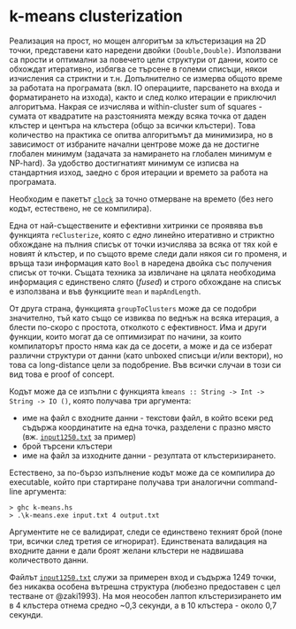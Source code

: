 # k-means clusterization

Реализация на прост, но мощен алгоритъм за клъстеризация на 2D точки, представени като наредени двойки `(Double,Double)`. Използвани са прости и оптимални за повечето цели структури от данни, които се обхождат итеративно, избягва се търсене в големи списъци, някои изчисления са стриктни и т.н. Допълнително се измерва общото време за работата на програмата (вкл. IO операциите, парсването на входа и форматирането на изхода), както и след колко итерации е приключил алгоритъма. Накрая се изчислява и within-cluster sum of squares - сумата от квадратите на разстоянията между всяка точка от даден клъстер и центъра на клъстера (общо за всички клъстери). Това количество на практика се опитва алгоритъмът да минимизира, но в зависимост от избраните начални центрове може да не достигне глобален минимум (задачата за намирането на глобален минимум е NP-hard). За удобство достигнатият минимум се изписва на стандартния изход, заедно с броя итерации и времето за работа на програмата.

Необходим е пакетът [`clock`](https://hackage.haskell.org/package/clock) за точно отмерване на времето (без него кодът, естествено, не се компилира).

Една от най-съществените и ефективни хитринки се проявява във функцията `reClusterize`, която с _едно_ линейно итеративно и стриктно обхождане на пълния списък от точки изчислява за всяка от тях кой е новият ѝ клъстер, и по същото време следи дали някоя си го променя, и връща тази информация като `Bool` в наредена двойка със получения списък от точки. Същата техника за извличане на цялата необходима информация с единствено слято (_fused_) и строго обхождане на списък е използвана и във функциите `mean` и `mapAndLength`.

От друга страна, функцията `groupToClusters` може да се подобри значително, тъй като също се извиква по веднъж на всяка итерация, а блести по-скоро с простота, отколкото с ефективност. Има и други функции, които могат да се оптимизират по начини, за които компилаторът просто няма как да се досети, а може и да се изберат различни структури от данни (като unboxed списъци и/или вектори), но това са long-distance цели за подобрение. Във всички случаи в този си вид това е proof of concept.

Кодът може да се изпълни с функцията `kmeans :: String -> Int -> String -> IO ()`, която получава три аргумента:
* име на файл с входните данни - текстови файл, в който всеки ред съдържа координатите на една точка, разделени с празно място (вж. [`input1250.txt`](https://github.com/Andreshk/k-means/blob/master/input1250.txt) за пример)
* брой търсени клъстери
* име на файл за изходните данни - резултата от клъстеризирането.

Естествено, за по-бързо изпълнение кодът може да се компилира до executable, който при стартиране получава три аналогични command-line аргумента:
```
> ghc k-means.hs
> .\k-means.exe input.txt 4 output.txt
```
Аргументите не се валидират, следи се единствено техният брой (поне три, всички след третия се игнорират). Единствената валидация на входните данни е дали броят желани клъстери не надвишава количеството данни.

Файлът [`input1250.txt`](https://github.com/Andreshk/k-means/blob/master/input1250.txt) служи за примерен вход и съдържа 1249 точки, без никаква особена вътрешна структура (любезно предоставен с цел тестване от @zaki1993). На моя неособен лаптоп клъстеризирането им в 4 клъстера отнема средно ~0,3 секунди, а в 10 клъстера - около 0,7 секунди.

